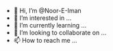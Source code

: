 - 👋 Hi, I’m @Noor-E-Iman
- 👀 I’m interested in ...
- 🌱 I’m currently learning ...
- 💞️ I’m looking to collaborate on ...
- 📫 How to reach me ...

<!---
Noor-E-Iman/Noor-E-Iman is a ✨ special ✨ repository because its `README.md` (this file) appears on your GitHub profile.
You can click the Preview link to take a look at your changes.
--->
